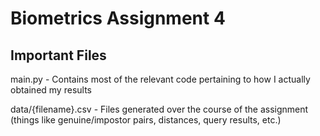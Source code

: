 # Biometrics Assignment 4

## Important Files
main.py - Contains most of the relevant code pertaining to how I actually obtained my results

data/{filename}.csv - Files generated over the course of the assignment (things like genuine/impostor pairs, distances, query results, etc.)
